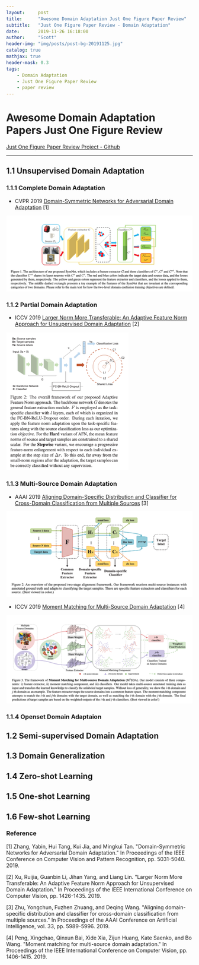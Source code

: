 ```yaml
---
layout:     post
title:      "Awesome Domain Adaptation Just One Figure Paper Review"
subtitle:   "Just One Figure Paper Review - Domain Adaptation"
date:       2019-11-26 16:18:00
author:     "Scott"
header-img: "img/posts/post-bg-20191125.jpg"
catalog: true
mathjax: true
header-mask: 0.3
tags:
    - Domain Adaptation
    - Just One Figure Paper Review
    - paper review
---
```




# Awesome Domain Adaptation Papers Just One Figure Review
[Just One Figure Paper Review Project - Github](https://github.com/scottjingtt/Just_One_Figure_Paper_Review/blob/master/DomainAdaptation.md)

---
## 1.1 Unsupervised Domain Adaptation

### 1.1.1 Complete Domain Adaptation

- CVPR 2019 [Domain-Symmetric Networks for Adversarial Domain Adaptation](http://openaccess.thecvf.com/content_CVPR_2019/html/Zhang_Domain-Symmetric_Networks_for_Adversarial_Domain_Adaptation_CVPR_2019_paper.html) [1]

![SymNets](/img/posts/paperreview/zhang2019domain_caption.png?raw=true)

### 1.1.2 Partial Domain Adaptation

- ICCV 2019 [Larger Norm More Transferable: An Adaptive Feature Norm Approach for Unsupervised Domain Adaptation](http://openaccess.thecvf.com/content_ICCV_2019/html/Xu_Larger_Norm_More_Transferable_An_Adaptive_Feature_Norm_Approach_for_ICCV_2019_paper.html) [2]

<!-- ![AFN](https://github.com/scottjingtt/Just_One_Figure_Paper_Review/blob/master/img/xu2019larger_caption.png?raw=true) -->
<div><img width="330" height="372" src="/img/posts/paperreview/xu2019larger_caption.png?raw=true"/></div>

### 1.1.3 Multi-Source Domain Adaptation

- AAAI 2019 [Aligning Domain-Specific Distribution and Classifier for Cross-Domain Classification from Multiple Sources](https://aaai.org/ojs/index.php/AAAI/article/view/4551) [3]

![MFSAN](/img/posts/paperreview/zhu2019aligning.png?raw=true)

- ICCV 2019 [Moment Matching for Multi-Source Domain Adaptation](http://openaccess.thecvf.com/content_ICCV_2019/papers/Peng_Moment_Matching_for_Multi-Source_Domain_Adaptation_ICCV_2019_paper.pdf) [4]

![MMMSDA](/img/posts/paperreview/peng2019moment.png?raw=true)

### 1.1.4 Openset Domain Adaptaion

## 1.2 Semi-supervised Domain Adaptation

## 1.3 Domain Generalization

## 1.4 Zero-shot Learning

## 1.5 One-shot Learning

## 1.6 Few-shot Learning

### Reference

[1] Zhang, Yabin, Hui Tang, Kui Jia, and Mingkui Tan. "Domain-Symmetric Networks for Adversarial Domain Adaptation." In Proceedings of the IEEE Conference on Computer Vision and Pattern Recognition, pp. 5031-5040. 2019.

[2] Xu, Ruijia, Guanbin Li, Jihan Yang, and Liang Lin. "Larger Norm More Transferable: An Adaptive Feature Norm Approach for Unsupervised Domain Adaptation." In Proceedings of the IEEE International Conference on Computer Vision, pp. 1426-1435. 2019.

[3] Zhu, Yongchun, Fuzhen Zhuang, and Deqing Wang. "Aligning domain-specific distribution and classifier for cross-domain classification from multiple sources." In Proceedings of the AAAI Conference on Artificial Intelligence, vol. 33, pp. 5989-5996. 2019.

[4] Peng, Xingchao, Qinxun Bai, Xide Xia, Zijun Huang, Kate Saenko, and Bo Wang. "Moment matching for multi-source domain adaptation." In Proceedings of the IEEE International Conference on Computer Vision, pp. 1406-1415. 2019.
